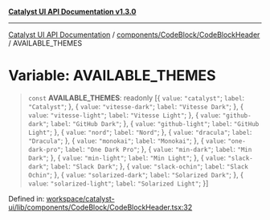 [**Catalyst UI API Documentation v1.3.0**](../../../../README.md)

---

[Catalyst UI API Documentation](../../../../README.md) / [components/CodeBlock/CodeBlockHeader](../README.md) / AVAILABLE_THEMES

# Variable: AVAILABLE_THEMES

> `const` **AVAILABLE_THEMES**: readonly \[\{ `value`: `"catalyst"`; `label`: `"Catalyst"`; \}, \{ `value`: `"vitesse-dark"`; `label`: `"Vitesse Dark"`; \}, \{ `value`: `"vitesse-light"`; `label`: `"Vitesse Light"`; \}, \{ `value`: `"github-dark"`; `label`: `"GitHub Dark"`; \}, \{ `value`: `"github-light"`; `label`: `"GitHub Light"`; \}, \{ `value`: `"nord"`; `label`: `"Nord"`; \}, \{ `value`: `"dracula"`; `label`: `"Dracula"`; \}, \{ `value`: `"monokai"`; `label`: `"Monokai"`; \}, \{ `value`: `"one-dark-pro"`; `label`: `"One Dark Pro"`; \}, \{ `value`: `"min-dark"`; `label`: `"Min Dark"`; \}, \{ `value`: `"min-light"`; `label`: `"Min Light"`; \}, \{ `value`: `"slack-dark"`; `label`: `"Slack Dark"`; \}, \{ `value`: `"slack-ochin"`; `label`: `"Slack Ochin"`; \}, \{ `value`: `"solarized-dark"`; `label`: `"Solarized Dark"`; \}, \{ `value`: `"solarized-light"`; `label`: `"Solarized Light"`; \}\]

Defined in: [workspace/catalyst-ui/lib/components/CodeBlock/CodeBlockHeader.tsx:32](https://github.com/TheBranchDriftCatalyst/catalyst-ui/blob/main/lib/components/CodeBlock/CodeBlockHeader.tsx#L32)
